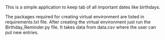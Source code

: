 This is a simple application to keep tab of all important dates like birthdays.

The packages required for creating virtual environment are listed in requirements.txt file.
After creating the virtual environment just run the Birthday_Reminder.py file. 
It takes data from data.csv where the user can put new entries.

